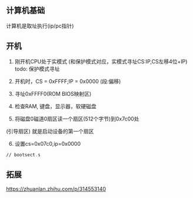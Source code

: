 ## 计算机基础

计算机是取址执行(ip/pc指针)

## 开机

1. 刚开机CPU处于实模式 (和保护模式对应，实模式寻址CS:IP,CS左移4位+IP) todo: 保护模式寻址

2. 开机时，CS = 0xFFFF;IP = 0x0000 (段:偏移)

3. 寻址0xFFFF0(ROM BIOS映射区)

4. 检查RAM, 键盘，显示器，软硬磁盘

5. 将磁盘0磁道0扇区读一个扇区(512个字节)到0x7c00处

(引导扇区) 就是启动设备的第一个扇区

6. 设置cs=0x07c0,ip=0x0000

```asm
// bootsect.s


```

## 拓展

https://zhuanlan.zhihu.com/p/314553140

